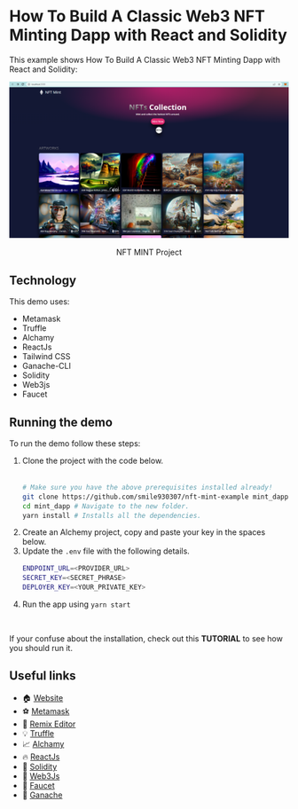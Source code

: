 # How To Build A Classic Web3 NFT Minting Dapp with React and Solidity

This example shows How To Build A Classic Web3 NFT Minting Dapp with React and Solidity:

![Adulam NFT Project](./screenshots/Capture.PNG)
<center><figcaption>NFT MINT Project</figcaption></center>

## Technology

This demo uses:

- Metamask
- Truffle
- Alchamy
- ReactJs
- Tailwind CSS
- Ganache-CLI
- Solidity
- Web3js
- Faucet

## Running the demo

To run the demo follow these steps:

1. Clone the project with the code below.
    ```sh

    # Make sure you have the above prerequisites installed already!
    git clone https://github.com/smile930307/nft-mint-example mint_dapp
    cd mint_dapp # Navigate to the new folder.
    yarn install # Installs all the dependencies.
    ```
2. Create an Alchemy project, copy and paste your key in the spaces below.
2. Update the `.env` file with the following details.
    ```sh
    ENDPOINT_URL=<PROVIDER_URL>
    SECRET_KEY=<SECRET_PHRASE>
    DEPLOYER_KEY=<YOUR_PRIVATE_KEY>
    ```
3. Run the app using `yarn start`
<br/>

If your confuse about the installation, check out this **TUTORIAL** to see how you should run it.

## Useful links

- 🏠 [Website](https://smile0307personalsite.netlify.app/)
- ⚽ [Metamask](https://metamask.io/)
- 🚀 [Remix Editor](https://remix.ethereum.org/)
- 💡 [Truffle](https://trufflesuite.com/)
- 📈 [Alchamy](https://www.alchemy.com/)
- 🔥 [ReactJs](https://reactjs.org/)
- 🐻 [Solidity](https://soliditylang.org/)
- 👀 [Web3Js](https://docs.ethers.io/v5/)
- 🎅 [Faucet](https://faucets.chain.link/rinkeby)
- 🤖 [Ganache](https://trufflesuite.com/ganache/index.html)
